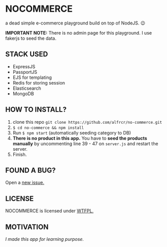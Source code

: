 # NOCOMMERCE
a dead simple e-commerce playground build on top of NodeJS. 😉

**IMPORTANT NOTE:** There is no admin page for this playground. I use fakerjs to seed the data.

## STACK USED
- ExpressJS
- PassportJS
- EJS for templating
- Redis for storing session
- Elasticsearch
- MongoDB

## HOW TO INSTALL?

1. clone this repo `git clone https://github.com/alfrcr/no-commerce.git`
2. `$ cd no-commerce && npm install`
3. Run `$ npm start` (automatically seeding category to DB)
4. **There is no product in this app.** You have to **seed the products manually** by uncommenting line 39 - 47 on `server.js` and restart the server.
5. Finish.

## FOUND A BUG?
Open a [new issue.](https://github.com/alfrcr/no-commerce/issues)

## LICENSE
NOCOMMERCE is licensed under [WTFPL.](http://www.wtfpl.net/txt/copying/)

## MOTIVATION
*I made this app for learning purpose.*
